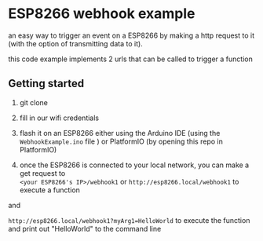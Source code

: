# ESP8266 webhook example

an easy way to trigger an event on a ESP8266 by making a http request to it (with the option of transmitting data to it).

this code example implements 2 urls that can be called to trigger a function

## Getting started

1. git clone <this repo>

2. fill in our wifi credentials 

3. flash it on an ESP8266 either using the Arduino IDE (using the `WebhookExample.ino` file ) or PlatformIO (by opening this repo in PlatformIO)

4. once the ESP8266 is connected to your local network, you can make a get request to  
`<your ESP8266's IP>/webhook1` or `http://esp8266.local/webhook1`
to execute a function

and 

`http://esp8266.local/webhook1?myArg1=HelloWorld` to execute the function and print out "HelloWorld" to the command line